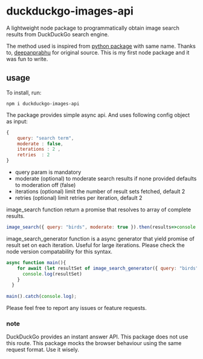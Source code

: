 # duckduckgo-images-api

A lightweight node package to programmatically obtain image search results from DuckDuckGo search engine.

The method used is inspired from [python package](https://github.com/deepanprabhu/duckduckgo-images-api) with same name. Thanks to, [deepanprabhu](https://github.com/deepanprabhu) for original source. This is my first node package and it was fun to write.

## usage

To install, run:
```
npm i duckduckgo-images-api
```

The package provides simple async api. And uses following config object as input:
```javascript
{ 
    query: "search term", 
    moderate : false,   
    iterations : 2 ,
    retries  : 2
}
```
- query param is mandatory
- moderate (optional) to moderate search results if none provided defaults to moderation off (false)
- iterations (optional) limit the number of result sets fetched,  default 2
- retries (optional) limit retries per iteration, default 2

image_search function return a promise that resolves to array of complete results.
```javascript
image_search({ query: "birds", moderate: true }).then(results=>console.log(results))
```
image_search_generator function is a async generator that yield promise of result set on each iteration. Useful for large iterations. Please check the node version compatability for this syntax.

```javascript
async function main(){
    for await (let resultSet of image_search_generator({ query: "birds", moderate: true ,iterations :4})){
      console.log(resultSet)
    }
  }
  
main().catch(console.log);
```

Please feel free to report any issues or feature requests.


### note

DuckDuckGo provides an instant answer API. This package does not use this route. This package mocks the browser behaviour using the same request format. Use it wisely.
